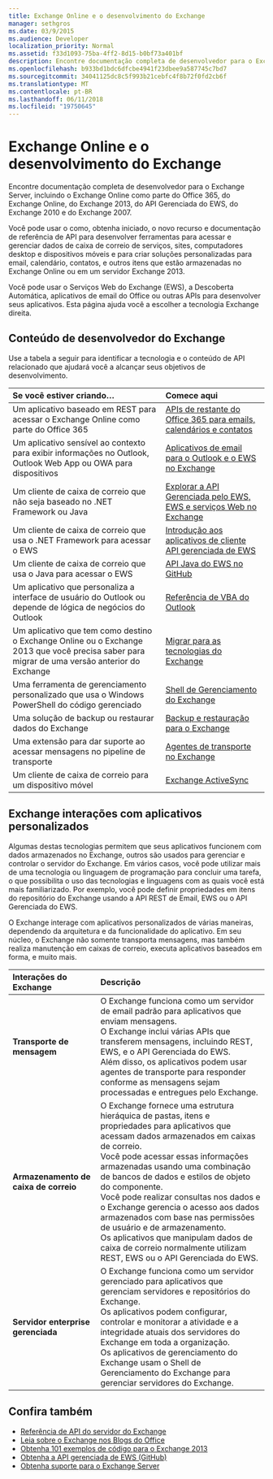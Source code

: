 ```yaml
---
title: Exchange Online e o desenvolvimento do Exchange
manager: sethgros
ms.date: 03/9/2015
ms.audience: Developer
localization_priority: Normal
ms.assetid: f33d1093-75ba-4ff2-8d15-b0bf73a401bf
description: Encontre documentação completa de desenvolvedor para o Exchange Server, incluindo o Exchange Online como parte do Office 365, do Exchange Online, do Exchange 2013, do API Gerenciada do EWS, do Exchange 2010 e do Exchange 2007.
ms.openlocfilehash: b933bd1bdc6dfcbe4941f23dbee9a587745c7bd7
ms.sourcegitcommit: 34041125dc8c5f993b21cebfc4f8b72f0fd2cb6f
ms.translationtype: MT
ms.contentlocale: pt-BR
ms.lasthandoff: 06/11/2018
ms.locfileid: "19750645"
---
```

# <a name="exchange-online-and-exchange-development"></a>Exchange Online e o desenvolvimento do Exchange

Encontre documentação completa de desenvolvedor para o Exchange Server, incluindo o Exchange Online como parte do Office 365, do Exchange Online, do Exchange 2013, do API Gerenciada do EWS, do Exchange 2010 e do Exchange 2007. 

Você pode usar o como, obtenha iniciado, o novo recurso e documentação de referência de API para desenvolver ferramentas para acessar e gerenciar dados de caixa de correio de serviços, sites, computadores desktop e dispositivos móveis e para criar soluções personalizadas para email, calendário, contatos, e outros itens que estão armazenadas no Exchange Online ou em um servidor Exchange 2013. 

Você pode usar o Serviços Web do Exchange (EWS), a Descoberta Automática, aplicativos de email do Office ou outras APIs para desenvolver seus aplicativos. Esta página ajuda você a escolher a tecnologia Exchange direita.

## <a name="exchange-developer-content"></a>Conteúdo de desenvolvedor do Exchange  

Use a tabela a seguir para identificar a tecnologia e o conteúdo de API relacionado que ajudará você a alcançar seus objetivos de desenvolvimento.  
  
|Se você estiver criando…|Comece aqui|
|:-----|:-----|
|Um aplicativo baseado em REST para acessar o Exchange Online como parte do Office 365|[APIs de restante do Office 365 para emails, calendários e contatos](exchange-web-services/office-365-rest-apis-for-mail-calendars-and-contacts.md) |
|Um aplicativo sensível ao contexto para exibir informações no Outlook, Outlook Web App ou OWA para dispositivos |[Aplicativos de email para o Outlook e o EWS no Exchange](exchange-web-services/mail-apps-for-outlook-and-ews-in-exchange.md) |
|Um cliente de caixa de correio que não seja baseado no .NET Framework ou Java |[Explorar a API Gerenciada pelo EWS, EWS e serviços Web no Exchange](exchange-web-services/explore-the-ews-managed-api-ews-and-web-services-in-exchange.md) |
|Um cliente de caixa de correio que usa o .NET Framework para acessar o EWS |[Introdução aos aplicativos de cliente API gerenciada de EWS](exchange-web-services/get-started-with-ews-managed-api-client-applications.md) |
|Um cliente de caixa de correio que usa o Java para acessar o EWS |[API Java do EWS no GitHub](https://github.com/OfficeDev/ews-java-api) |
|Um aplicativo que personaliza a interface de usuário do Outlook ou depende de lógica de negócios do Outlook  |[Referência de VBA do Outlook](https://msdn.microsoft.com/en-us/VBA/VBA-Outlook) |
|Um aplicativo que tem como destino o Exchange Online ou o Exchange 2013 que você precisa saber para migrar de uma versão anterior do Exchange  |[Migrar para as tecnologias do Exchange ](migrating-to-exchange-online-and-exchange-2013-technologies.md) |
|Uma ferramenta de gerenciamento personalizado que usa o Windows PowerShell do código gerenciado   |[Shell de Gerenciamento do Exchange](management/exchange-management-shell.md) |
|Uma solução de backup ou restaurar dados do Exchange  |[Backup e restauração para o Exchange](backup-restore/backup-and-restore-for-exchange-2013.md) |
|Uma extensão para dar suporte ao acessar mensagens no pipeline de transporte   |[Agentes de transporte no Exchange](transport-agents/transport-agents-in-exchange-2013.md)  |
|Um cliente de caixa de correio para um dispositivo móvel   |[Exchange ActiveSync](https://technet.microsoft.com/en-us/library/aa998357.aspx) |
   
## <a name="exchange-interactions-with-custom-applications"></a>Exchange interações com aplicativos personalizados

Algumas destas tecnologias permitem que seus aplicativos funcionem com dados armazenados no Exchange, outros são usados para gerenciar e controlar o servidor do Exchange. Em vários casos, você pode utilizar mais de uma tecnologia ou linguagem de programação para concluir uma tarefa, o que possibilita o uso das tecnologias e linguagens com as quais você está mais familiarizado. Por exemplo, você pode definir propriedades em itens do repositório do Exchange usando a API REST de Email, EWS ou o API Gerenciada do EWS.
  
O Exchange interage com aplicativos personalizados de várias maneiras, dependendo da arquitetura e da funcionalidade do aplicativo. Em seu núcleo, o Exchange não somente transporta mensagens, mas também realiza manutenção em caixas de correio, executa aplicativos baseados em forma, e muito mais.

|Interações do Exchange|Descrição|
|:-----|:-----|
|**Transporte de mensagem**|O Exchange funciona como um servidor de email padrão para aplicativos que enviam mensagens.<br/>O Exchange inclui várias APIs que transferem mensagens, incluindo REST, EWS, e o API Gerenciada do EWS.<br/>Além disso, os aplicativos podem usar agentes de transporte para responder conforme as mensagens sejam processadas e entregues pelo Exchange. |
|**Armazenamento de caixa de correio** |O Exchange fornece uma estrutura hieráquica de pastas, itens e propriedades para aplicativos que acessam dados armazenados em caixas de correio.<br/>Você pode acessar essas informações armazenadas usando uma combinação de bancos de dados e estilos de objeto do componente.<br/>Você pode realizar consultas nos dados e o Exchange gerencia o acesso aos dados armazenados com base nas permissões de usuário e de armazenamento.<br/>Os aplicativos que manipulam dados de caixa de correio normalmente utilizam REST, EWS ou o API Gerenciada do EWS.|
|**Servidor enterprise gerenciada** |O Exchange funciona como um servidor gerenciado para aplicativos que gerenciam servidores e repositórios do Exchange.<br/>Os aplicativos podem configurar, controlar e monitorar a atividade e a integridade atuais dos servidores do Exchange em toda a organização.<br/>Os aplicativos de gerenciamento do Exchange usam o Shell de Gerenciamento do Exchange para gerenciar servidores do Exchange. |
   
## <a name="see-also"></a>Confira também

- [Referência de API do servidor do Exchange](https://msdn.microsoft.com/en-us/library/dn186243(v=exchg.150).aspx)
- [Leia sobre o Exchange nos Blogs do Office](https://www.microsoft.com/en-us/microsoft-365/blog/) 
- [Obtenha 101 exemplos de código para o Exchange 2013](https://code.msdn.microsoft.com/office/Exchange-2013-101-Code-3c38582c)
- [Obtenha a API gerenciada de EWS (GitHub)](https://github.com/OfficeDev/ews-managed-api/blob/master/README.md)
- [Obtenha suporte para o Exchange Server](https://support.microsoft.com/en-us/getsupport?oaspworkflow=start_1.0.0.0&wf=0&wfname=productselection&gprid=730&x=13&y=7&st=1&wfxredirect=1&sd=gn&ccsid=635890984021344661&forceorigin=esmc)


